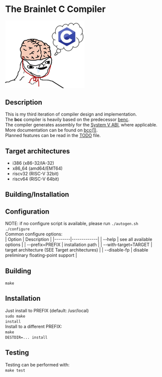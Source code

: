 # The Brainlet C Compiler
<img src="util/bcc.png" width="256"><br>

## Description
This is my third iteration of compiler design and implementation.<br>
The <strong>bcc</strong> compiler is heavily based on the predecessor [benc](https://github.com/Benni3D/benc).<br>
The compiler generates assembly for the [System V ABI](https://wiki.osdev.org/System_V_ABI), where applicable.<br>
More documentation can be found on [bcc(1)](https://stuerz.xyz/bcc.html).<br>
Planned features can be read in the [TODO](./TODO) file.

## Target architectures
- i386 (x86-32/IA-32)
- x86\_64 (amd64/EMT64)
- riscv32 (RISC-V 32bit)
- riscv64 (RISC-V 64bit)

## Building/Installation

## Configuration
NOTE: if no configure script is available, please run
<code>./autogen.sh</code><br>
<code>./configure</code><br>
Common configure options:<br>
| Option | Description |
|--------|-------------|
| --help | see all available options |
| --prefix=PREFIX  | installation path |
| --with-target=TARGET | target architecture (SEE Target architectures) |
| --disable-fp | disable preliminary floating-point support |

## Building
<code>make</code>

## Installation
Just install to PREFIX (default: /usr/local)<br>
<code>sudo make install</code><br>
Install to a different PREFIX:<br>
<code>make DESTDIR=... install</code><br>

## Testing
Testing can be performed with:<br>
<code>make test</code>
